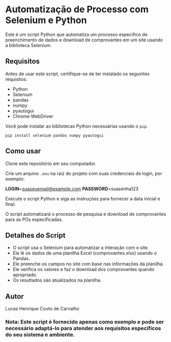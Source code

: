 # Automatização de Processo com Selenium e Python

Este é um script Python que automatiza um processo específico de preenchimento de dados e download de comprovantes em um site usando a biblioteca Selenium.

## Requisitos

Antes de usar este script, certifique-se de ter instalado os seguintes requisitos:

- Python
- Selenium
- pandas
- numpy
- pyautogui
- Chrome WebDriver

Você pode instalar as bibliotecas Python necessárias usando o `pip`.

```
pip install selenium pandas numpy pyautogui
```

## Como usar
Clone este repositório em seu computador.

Crie um arquivo `.env` na raiz do projeto com suas credenciais de login, por exemplo:

**LOGIN**=suaseuemail@example.com
**PASSWORD**=suasenha123

Execute o script Python e siga as instruções para fornecer a data inicial e final.

O script automatizará o processo de pesquisa e download de comprovantes para as POs especificadas.

## Detalhes do Script

- O script usa o Selenium para automatizar a interação com o site.
- Ele lê os dados de uma planilha Excel (comprovantes.xlsx) usando o Pandas.
- Ele preenche os campos no site com base nas informações da planilha.
- Ele verifica os valores e faz o download dos comprovantes quando apropriado.
- Os resultados são atualizados na planilha.

## Autor
Lucas Henrique Couto de Carvalho

### Nota: Este script é fornecido apenas como exemplo e pode ser necessário adaptá-lo para atender aos requisitos específicos do seu sistema e ambiente.